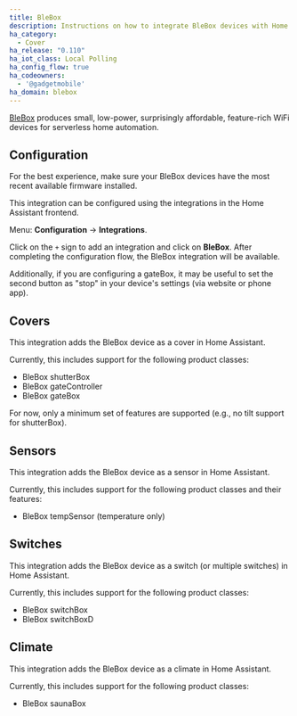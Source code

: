 ```yaml
---
title: BleBox
description: Instructions on how to integrate BleBox devices with Home Assistant.
ha_category:
  - Cover
ha_release: "0.110"
ha_iot_class: Local Polling
ha_config_flow: true
ha_codeowners:
  - '@gadgetmobile'
ha_domain: blebox
---
```


[BleBox](https://blebox.eu/?lang=en) produces small, low-power, surprisingly affordable, feature-rich WiFi devices for serverless home automation.

## Configuration

For the best experience, make sure your BleBox devices have the most recent available firmware installed.

This integration can be configured using the integrations in the
Home Assistant frontend.

Menu: **Configuration** -> **Integrations**.

Click on the `+` sign to add an integration and click on **BleBox**.
After completing the configuration flow, the BleBox
integration will be available.

Additionally, if you are configuring a gateBox, it may be useful to set the second button as "stop" in your device's settings (via website or phone app).

## Covers

This integration adds the BleBox device as a cover in Home Assistant.

Currently, this includes support for the following product classes:

- BleBox shutterBox
- BleBox gateController
- BleBox gateBox

For now, only a minimum set of features are supported (e.g., no tilt support for shutterBox).

## Sensors

This integration adds the BleBox device as a sensor in Home Assistant.

Currently, this includes support for the following product classes and their features:

- BleBox tempSensor (temperature only)

## Switches

This integration adds the BleBox device as a switch (or multiple switches) in Home Assistant.

Currently, this includes support for the following product classes:

- BleBox switchBox
- BleBox switchBoxD

## Climate

This integration adds the BleBox device as a climate in Home Assistant.

Currently, this includes support for the following product classes:

- BleBox saunaBox
